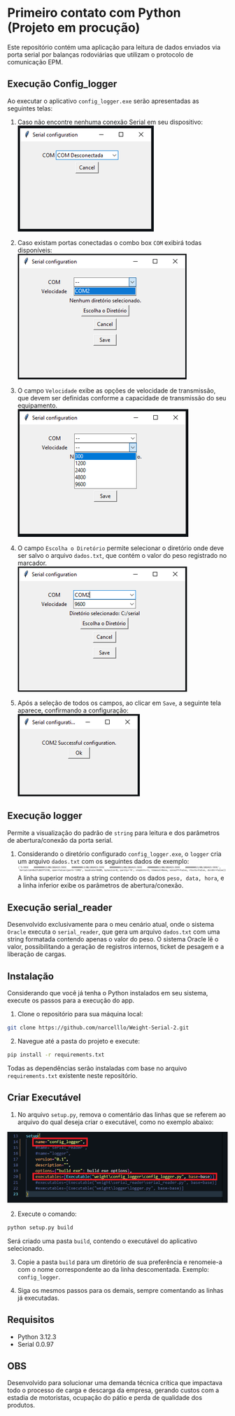 # Primeiro contato com Python (Projeto em procução)
Este repositório contém uma aplicação para leitura de dados enviados via porta serial por balanças rodoviárias que utilizam o protocolo de comunicação EPM.

## Execução Config_logger

Ao executar o aplicativo `config_logger.exe` serão apresentadas as seguintes telas:

1. Caso não encontre nenhuma conexão Serial em seu dispositivo:   
![Alt text](image-1.png)

2. Caso existam portas conectadas o combo box `COM` exibirá todas disponíveis:   
![Alt text](image-7.png)

3. O campo `Velocidade` exibe as opções de velocidade de transmissão, que devem ser definidas conforme a capacidade de transmissão do seu equipamento.  
![Alt text](image-3.png)

4. O campo `Escolha o Diretório` permite selecionar o diretório onde deve ser salvo o arquivo `dados.txt`, que contém o valor do peso registrado no marcador.     
![Alt text](image-4.png)

5. Após a seleção de todos os campos, ao clicar em `Save`, a seguinte tela aparece, confirmando a configuração:   
![Alt text](image-5.png)

## Execução logger 
Permite a visualização do padrão de `string` para leitura e dos parâmetros de abertura/conexão da porta serial.

1. Considerando o diretório configurado `config_logger.exe`, o `logger` cria um arquivo `dados.txt` com os seguintes dados de exemplo:
![Alt text](image-6.png)
A linha superior mostra a string contendo os dados `peso, data, hora`, e a linha inferior exibe os parâmetros de abertura/conexão.

## Execução serial_reader
Desenvolvido exclusivamente para o meu cenário atual, onde o sistema `Oracle` executa o `serial_reader`, que gera um arquivo `dados.txt` com uma string formatada contendo apenas o valor do peso. O sistema Oracle lê o valor, possibilitando a geração de registros internos, ticket de pesagem e a liberação de cargas.

## Instalação
Considerando que você já tenha o Python instalados em seu sistema, execute os passos para a execução do app.

1. Clone o repositório para sua máquina local:
```bash
git clone https://github.com/narcelllo/Weight-Serial-2.git
```
2. Navegue até a pasta do projeto e execute:
```bash
pip install -r requirements.txt
```
Todas as dependências serão instaladas com base no arquivo `requirements.txt` existente neste repositório.

## Criar Executável

1. No arquivo `setup.py`, remova o comentário das linhas que se referem ao arquivo do qual deseja criar o executável, como no exemplo abaixo:

![Alt text](image.png)

2. Execute o comando:
```bash
python setup.py build
```
Será criado uma pasta `build`, contendo o executável do aplicativo selecionado. 

3. Copie a pasta `build` para um diretório de sua preferência e renomeie-a com o nome correspondente ao da linha descomentada. Exemplo: `config_logger`.

4. Siga os mesmos passos para os demais, sempre comentando as linhas já executadas.

## Requisitos
- Python 3.12.3
- Serial 0.0.97

## OBS
Desenvolvido para solucionar uma demanda técnica crítica que impactava todo o processo de carga e descarga da empresa, gerando custos com a estadia de motoristas, ocupação do pátio e perda de qualidade dos produtos.


